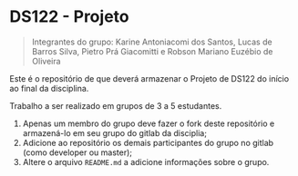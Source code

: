 # DS122 - Projeto

> Integrantes do grupo: Karine Antoniacomi dos Santos, Lucas de Barros Silva, Pietro Prá Giacomitti e Robson Mariano Euzébio de Oliveira

Este é o repositório de que deverá armazenar o Projeto de DS122 do início ao final da disciplina.

Trabalho a ser realizado em grupos de 3 a 5 estudantes.

1. Apenas um membro do grupo deve fazer o fork deste repositório e armazená-lo em seu grupo do gitlab da disciplia;
2. Adicione ao repositório os demais participantes do grupo no gitlab (como developer ou master);
3. Altere o arquivo `README.md` a adicione informações sobre o grupo.


